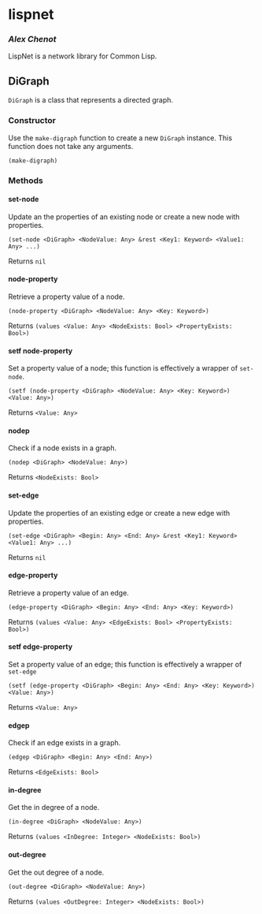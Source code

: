 # lispnet
### _Alex Chenot_

LispNet is a network library for Common Lisp.

## DiGraph

`DiGraph` is a class that represents a directed graph.

### Constructor

Use the `make-digraph` function to create a new `DiGraph` instance. This function does not take any arguments.

```
(make-digraph)
```

### Methods

#### set-node

Update an the properties of an existing node or create a new node with properties.

```
(set-node <DiGraph> <NodeValue: Any> &rest <Key1: Keyword> <Value1: Any> ...)
```

Returns `nil`

#### node-property

Retrieve a property value of a node.

```
(node-property <DiGraph> <NodeValue: Any> <Key: Keyword>)
```

Returns `(values <Value: Any> <NodeExists: Bool> <PropertyExists: Bool>)`

#### setf node-property

Set a property value of a node; this function is effectively a wrapper of `set-node`.

```
(setf (node-property <DiGraph> <NodeValue: Any> <Key: Keyword>) <Value: Any>)
```

Returns `<Value: Any>`

#### nodep

Check if a node exists in a graph.

```
(nodep <DiGraph> <NodeValue: Any>)
```

Returns `<NodeExists: Bool>`

#### set-edge

Update the properties of an existing edge or create a new edge with properties.

```
(set-edge <DiGraph> <Begin: Any> <End: Any> &rest <Key1: Keyword> <Value1: Any> ...)
```

Returns `nil`

#### edge-property

Retrieve a property value of an edge.

```
(edge-property <DiGraph> <Begin: Any> <End: Any> <Key: Keyword>)
```

Returns `(values <Value: Any> <EdgeExists: Bool> <PropertyExists: Bool>)`

#### setf edge-property

Set a property value of an edge; this function is effectively a wrapper of `set-edge`

```
(setf (edge-property <DiGraph> <Begin: Any> <End: Any> <Key: Keyword>) <Value: Any>)
```

Returns `<Value: Any>`

#### edgep

Check if an edge exists in a graph.

```
(edgep <DiGraph> <Begin: Any> <End: Any>)
```

Returns `<EdgeExists: Bool>`

#### in-degree

Get the in degree of a node.

```
(in-degree <DiGraph> <NodeValue: Any>)
```

Returns `(values <InDegree: Integer> <NodeExists: Bool>)`

#### out-degree

Get the out degree of a node.

```
(out-degree <DiGraph> <NodeValue: Any>)
```

Returns `(values <OutDegree: Integer> <NodeExists: Bool>)`